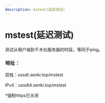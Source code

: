 ```yaml
---
description: mstest(延迟测试)
---
```


# mstest(延迟测试)

测试从用户端到千木社服务器的时延，等同于ping。

### 地址：

双栈：ussdt.senki.top/mstest

IPv4：ussdt4.senki.top/mstest

\*强制https已关闭
